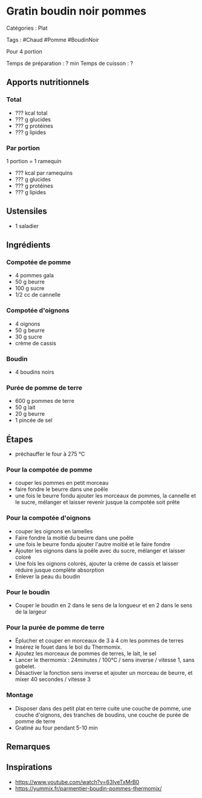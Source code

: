 # Gratin boudin noir pommes

Catégories : Plat

Tags : #Chaud #Pomme #BoudinNoir

Pour 4 portion

Temps de préparation : ? min
Temps de cuisson : ?

## Apports nutritionnels

### Total

* ??? kcal total
* ??? g glucides
* ??? g protéines
* ??? g lipides

### Par portion

1 portion = 1 ramequin

* ??? kcal par ramequins
* ??? g glucides
* ??? g protéines
* ??? g lipides

## Ustensiles

* 1 saladier

## Ingrédients

### Compotée de pomme

* 4 pommes gala
* 50 g beurre
* 100 g sucre
* 1/2 cc de cannelle

### Compotée d'oignons

* 4 oignons
* 50 g beurre
* 30 g sucre
* crème de cassis

### Boudin

* 4 boudins noirs

### Purée de pomme de terre

* 600 g pommes de terre
* 50 g lait
* 20 g beurre
* 1 pincée de sel

## Étapes

* préchauffer le four à 275 °C

### Pour la compotée de pomme

* couper les pommes en petit morceau
* faire fondre le beurre dans une poêle
* une fois le beurre fondu ajouter les morceaux de pommes, la cannelle et le sucre, mélanger et laisser revenir jusque la compotée soit prête

### Pour la compotée d'oignons

* couper les oignons en lamelles
* Faire fondre la  moitié du beurre dans une poêle 
* une fois le beurre fondu ajouter l'autre moitié et le faire fondre
* Ajouter les oignons dans la poêle avec du sucre, mélanger et laisser coloré
* Une fois les oignons colorés, ajouter la crème de cassis et laisser réduire jusque complète absorption
* Enlever la peau du boudin

### Pour le boudin

* Couper le boudin en 2 dans le sens de la longueur et en 2 dans le sens de la largeur

### Pour la purée de pomme de terre

* Éplucher et couper en morceaux de 3 à 4 cm les pommes de terres
* Insérez le fouet dans le bol du Thermomix.
* Ajoutez les morceaux de pommes de terres, le lait, le sel
* Lancer le thermomix : 24minutes / 100°C / sens inverse / vitesse 1, sans gobelet.
* Désactiver la fonction sens inverse et ajouter un morceau de beurre, et mixer 40 secondes / vitesse 3

### Montage

* Disposer dans des petit plat en terre cuite une couche de pomme, une couche d'oignons, des tranches de boudins, une couche de purée de pomme de terre
* Gratiné au four pendant 5-10 min

## Remarques

## Inspirations

* https://www.youtube.com/watch?v=63lyeTxMrB0
* https://yummix.fr/parmentier-boudin-pommes-thermomix/